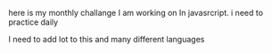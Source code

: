 here is my monthly challange I am working on In javasrcript.
i need to practice daily

I need to add lot to this and many different languages
